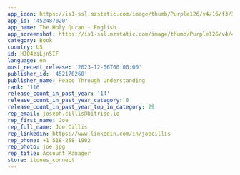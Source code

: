```yaml
---
app_icon: https://is1-ssl.mzstatic.com/image/thumb/Purple126/v4/16/f3/35/16f335f4-4c76-39bc-8c7c-cfe14bfdb8e1/AppIcon-0-1x_U007epad-0-10-0-85-220-0.jpeg/1024x1024bb.png
app_id: '452487020'
app_name: The Holy Quran - English
app_screenshot: https://is1-ssl.mzstatic.com/image/thumb/Purple126/v4/4a/53/6c/4a536c4c-89b9-d171-d24e-c0ecdaddcbc8/40364e13-4ea0-44e1-a5df-6e471ddcbe7a_1_screen.jpg/1284x2778bb.png
category: Book
country: US
id: HJQ4ziLjn5IF
language: en
most_recent_release: '2023-12-06T00:00:00'
publisher_id: '452170260'
publisher_name: Peace Through Understanding
rank: '116'
release_count_in_past_year: '14'
release_count_in_past_year_category: 8
release_count_in_past_year_top_in_category: 29
rep_email: joseph.cillis@bitrise.io
rep_first_name: Joe
rep_full_name: Joe Cillis
rep_linkedin: https://www.linkedin.com/in/joecillis
rep_phone: +1 518-258-1902
rep_photo: joe.jpg
rep_title: Account Manager
store: itunes_connect
---
```

